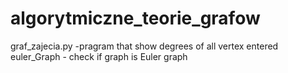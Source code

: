 ﻿# algorytmiczne_teorie_grafow
graf_zajecia.py -pragram that show degrees of all vertex entered
euler_Graph - check if graph is Euler graph

